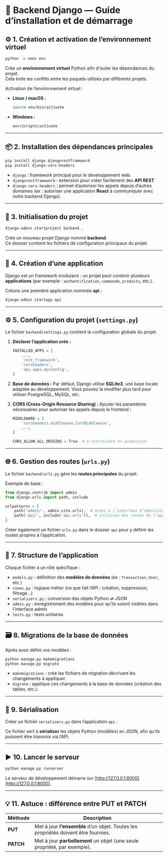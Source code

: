 # 🐍 Backend Django — Guide d’installation et de démarrage

## ⚙️ 1. Création et activation de l’environnement virtuel

```bash
python -m venv env
```

Crée un **environnement virtuel** Python afin d’isoler les dépendances du projet.  
Cela évite les conflits entre les paquets utilisés par différents projets.

Activation de l’environnement virtuel :

- **Linux / macOS :**
  ```bash
  source env/bin/activate
  ```
- **Windows :**
  ```bash
  env\Scripts\activate
  ```

---

## 📦 2. Installation des dépendances principales

```bash
pip install django djangorestframework
pip install django-cors-headers
```

- `django` : framework principal pour le développement web.
- `djangorestframework` : extension pour créer facilement des **API REST**.
- `django-cors-headers` : permet d’autoriser les appels depuis d’autres domaines (ex : autoriser une application **React** à communiquer avec notre backend Django).

---

## 🚀 3. Initialisation du projet

```bash
django-admin startproject backend .
```

Crée un nouveau projet Django nommé **backend**.  
Ce dossier contient les fichiers de configuration principaux du projet.

---

## 🧩 4. Création d’une application

Django est un framework modulaire : un projet peut contenir plusieurs **applications** (par exemple : `authentification`, `commande`, `produits`, etc.).

Créons une première application nommée **api** :

```bash
django-admin startapp api
```

---

## ⚙️ 5. Configuration du projet (`settings.py`)

Le fichier `backend/settings.py` contient la configuration globale du projet.

1. **Déclarer l’application crée :**

   ```python
   INSTALLED_APPS = [
       ...,
       'rest_framework',
       'corsheaders',
       'api.apps.ApiConfig',
   ]
   ```

2. **Base de données :**
   Par défaut, Django utilise **SQLite3**, une base locale adaptée au développement.
   Vous pouvez la modifier plus tard pour utiliser PostgreSQL, MySQL, etc.

3. **CORS (Cross-Origin Resource Sharing) :**
   Ajouter les paramètres nécessaires pour autoriser les appels depuis le frontend :

   ```python
   MIDDLEWARE = [
       'corsheaders.middleware.CorsMiddleware',
       ...,
   ]

   CORS_ALLOW_ALL_ORIGINS = True  # à restreindre en production
   ```

---

## 🌐 6. Gestion des routes (`urls.py`)

Le fichier `backend/urls.py` gère les **routes principales** du projet.

Exemple de base :

```python
from django.contrib import admin
from django.urls import path, include

urlpatterns = [
    path('admin/', admin.site.urls),  # accès à l’interface d’administration
    path('api/', include('api.urls')),  # inclusion des routes de l’application "api"
]
```

Créer également un fichier `urls.py` dans le dossier `api` pour y définir les routes propres à l’application.

---

## 🧠 7. Structure de l’application

Chaque fichier a un rôle spécifique :

- `models.py` : définition des **modèles de données** (ex : `Transaction`, `User`, etc.)
- `views.py` : logique métier (ce que fait l’API : création, suppression, filtrage…)
- `serializers.py` : conversion des objets Python ⇄ JSON
- `admin.py` : enregistrement des modèles pour qu’ils soient visibles dans l’interface admin
- `tests.py` : tests unitaires

---

## 🗃️ 8. Migrations de la base de données

Après avoir défini vos modèles :

```bash
python manage.py makemigrations
python manage.py migrate
```

- `makemigrations` : crée les fichiers de migration décrivant les changements à appliquer.
- `migrate` : applique ces changements à la base de données (création des tables, etc.).

---

## 🧩 9. Sérialisation

Créer un fichier `serializers.py` dans l’application `api` :

Ce fichier sert à **sérialiser** les objets Python (modèles) en JSON, afin qu’ils puissent être transmis via l’API.

---

## ▶️ 10. Lancer le serveur

```bash
python manage.py runserver
```

Le serveur de développement démarre sur [http://127.0.0.1:8000](http://127.0.0.1:8000).

---

## 💡 11. Astuce : différence entre PUT et PATCH

| Méthode   | Description                                                                        |
| --------- | ---------------------------------------------------------------------------------- |
| **PUT**   | Met à jour **l’ensemble** d’un objet. Toutes les propriétés doivent être fournies. |
| **PATCH** | Met à jour **partiellement** un objet (une seule propriété, par exemple).          |
